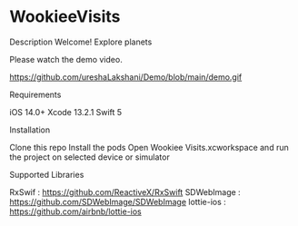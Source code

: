 # WookieeVisits

Description
Welcome! 
Explore planets

Please watch the demo video.

https://github.com/ureshaLakshani/Demo/blob/main/demo.gif

Requirements

iOS 14.0+
Xcode 13.2.1
Swift 5

Installation

Clone this repo
Install the pods
Open Wookiee Visits.xcworkspace and run the project on selected device or simulator

Supported Libraries

RxSwif : https://github.com/ReactiveX/RxSwift
SDWebImage : https://github.com/SDWebImage/SDWebImage
lottie-ios : https://github.com/airbnb/lottie-ios
